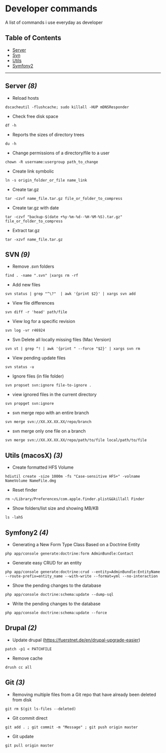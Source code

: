 # Developer commands

A list of commands i use everyday as developer

## Table of Contents

- [Server](#server)
- [Svn](#svn)
- [Utils](#utils-macosx)
- [Symfony2](#symfony2)

- - -

## Server *(8)*

- Reload hosts
````
dscacheutil -flushcache; sudo killall -HUP mDNSResponder
````
- Check free disk space
````
df -h
````
- Reports the sizes of directory trees
````
du -h
````
- Change permissions of a directory/file to a user
````
chown -R username:usergroup path_to_change
````
- Create link symbolic
````
ln -s origin_folder_or_file name_link
````
- Create tar.gz
````
tar -czvf name_file.tar.gz file_or_folder_to_compress
````
- Create tar.gz with date
````
tar -czvf "backup-$(date +%y-%m-%d--%H-%M-%S).tar.gz" file_or_folder_to_compress
````
- Extract tar.gz 
````
tar -xzvf name_file.tar.gz
````

## SVN *(9)*

- Remove .svn folders
````
find . -name ".svn" |xargs rm -rf
````

- Add new files
````
svn status | grep "^\?"  | awk '{print $2}' | xargs svn add
````
- View file differences
````
svn diff -r 'head' path/file
````
- View log for a specific revision
````
svn log -vr r46924
````
- Svn Delete all locally missing files (Mac Version)
````
svn st | grep ^! | awk '{print " --force "$2}' | xargs svn rm
````
- View pending update files
````
svn status -u
````
- Ignore files (in file folder)
````
svn propset svn:ignore file-to-ignore .
````
- view ignored files in the current directory
````
svn propget svn:ignore
````
- svn merge repo with an entire branch
````
svn merge svn://XX.XX.XX.XX/repo/branch
````

- svn merge only one file on a branch 
````
svn merge svn://XX.XX.XX.XX/repo/path/to/file local/path/to/file
````

## Utils (macosX) *(3)*

- Create formatted HFS Volume
````
hdiutil create -size 1000m -fs "Case-sensitive HFS+" -volname NameVolume NameFile.dmg
````
- Reset finder
````
rm ~/Library/Preferences/com.apple.finder.plist&&killall Finder
````
- Show folders/list size and showing MB/KB
````
ls -lahS
````

## Symfony2 *(4)*

- Generating a New Form Type Class Based on a Doctrine Entity
````
php app/console generate:doctrine:form AdminBundle:Contact
````
- Generate easy CRUD for an entity
````
php app/console generate:doctrine:crud --entity=AdminBundle:EntityName --route-prefix=entity_name --with-write --format=yml --no-interaction
````
- Show the pending changes to the database
````
php app/console doctrine:schema:update --dump-sql
````
- Write the pending changes to the database
````
php app/console doctrine:schema:update --force
````
## Drupal *(2)*

- Update drupal (https://fuerstnet.de/en/drupal-upgrade-easier)
````
patch -p1 < PATCHFILE
````
- Remove cache
````
drush cc all
````
## Git *(3)*

- Removing multiple files from a Git repo that have already been deleted from disk
````
git rm $(git ls-files --deleted)  
````
- Git commit direct
````
git add . ; git commit -m "Message" ; git push origin master 
````
- Git update
````
git pull origin master
````



